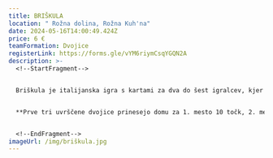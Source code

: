 ```yaml
---
title: BRIŠKULA
location: " Rožna dolina, Rožna Kuh'na"
date: 2024-05-16T14:00:49.424Z
price: 6 €
teamFormation: Dvojice
registerLink: https://forms.gle/vYM6riymCsqYGQN2A
description: >-
  <!--StartFragment-->


  Briškula je italijanska igra s kartami za dva do šest igralcev, kjer je potrebno dobro spremljati že odvržene karte ter s pomočjo predvidevanja nasprotnikovih kart taktično premagati tekmeca. Briškula vsako leto na Majskih igrah postreže z velikim številom udeležencev. Igra je namenjena vsem študentom, igralo pa se bo v parih, ki pa so lahko tudi mešani. Pari bodo razdeljeni v skupine po 4. Vsak bo igral z vsakim. Zmagovalci skupin bodo napredovali v izločilne boje. V skupinskem delu se igra na dve dobljeni igri, v nadaljevanju pa na tri dobljene igre.


  **Prve tri uvrščene dvojice prinesejo domu za 1. mesto 10 točk, 2. mesto 8 točk in 3. mesto 6 točk. Oba tekmovalca morata biti iz istega doma, da prineseta svojemu domu točke. Če sta oba tekmovalca iz različnih domov, izbereta za kateri dom bodo štele točke. Če je en član iz doma, drug pa ne, ne dobista točk.** 


  <!--EndFragment-->
imageUrl: /img/briškula.jpg
---
```

